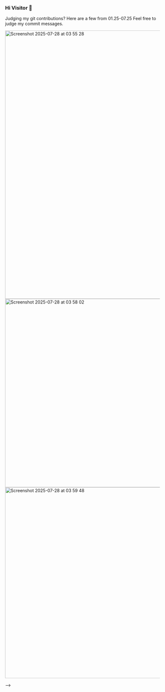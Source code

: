 ### Hi Visitor 👋

Judging my git contributions? Here are a few from 01.25-07.25
Feel free to judge my commit messages.

<img width="1511" height="874" alt="Screenshot 2025-07-28 at 03 55 28" src="https://github.com/user-attachments/assets/e7b7666a-c533-4ad1-b534-04aa8952063d" />

<img width="1310" height="614" alt="Screenshot 2025-07-28 at 03 58 02" src="https://github.com/user-attachments/assets/57c6a579-0d79-4c60-bd14-5c697f3eb683" />

<img width="720" height="622" alt="Screenshot 2025-07-28 at 03 59 48" src="https://github.com/user-attachments/assets/6fc02ff0-e4f7-4556-bfb7-43afae6204e1" />

-->
